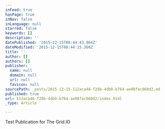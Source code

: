 ```yaml
---
inFeed: true
hasPage: true
inNav: false
inLanguage: null
starred: false
keywords: []
description: ''
datePublished: '2015-12-15T08:44:43.964Z'
dateModified: '2015-12-15T08:44:15.366Z'
title: ''
author: []
authors: []
publisher:
  name: null
  domain: null
  url: null
  favicon: null
sourcePath: _posts/2015-12-15-112aca46-f28b-4db0-b764-ae08fec860d2.md
published: true
url: 112aca46-f28b-4db0-b764-ae08fec860d2/index.html
_type: Article

---
```

Test Publication for The Grid.IO